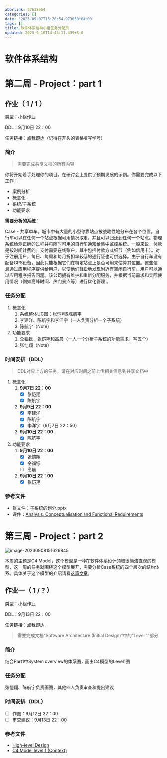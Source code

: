 ```yaml
---
abbrlink: 97b38e54
categories: []
date: '2023-09-07T15:20:54.973050+08:00'
tags: []
title: 软件体系结构小组任务分配页
updated: 2023-9-10T14:43:11.439+8:0
---
```

# 软件体系结构

# 第二周 - Project：part 1

## 作业（ 1 / 1 ）

类型：小组作业

DDL：9月10日 22：00

任务链接：[点我即达](https://docs.qq.com/doc/DQk5YR0JobUlQY1RU)（记得在开头的表格填写学号）

### 简介

> 需要完成共享文档的所有内容

你将开始着手处理你的项目。在研讨会上提供了预期发展的示例。你需要完成以下工作：

- 案例分析
- 概念化
- 系统/子系统
- 功能要求

**需要分析的系统：**

Case - 共享单车。城市中有大量的小型停靠站点被战略性地分布在各个位置。自行车可以在任何一个站点根据可用情况取走，并且可以归还到任何一个站点。物理系统检测正确的过程并将随时可用的自行车通知给集中监控系统。一般来说，付款是按时间计费的。支付需要在线账户，其中包括付款方式细节（例如信用卡）。对于注册用户，每日、每周和每月折扣率较低的通行证也可供选择。由于自行车没有配备GPS设备，因此只能根据它们在特定站点上是否可用来估算其位置。这些信息通过应用程序提供给用户，以便他们轻松地发现附近有空闲自行车。用户可以通过应用程序报告问题。该公司拥有维护和重新分配服务，并根据当前需求和实际使用情况（例如高峰时间、热门景点等）进行优化管理 。

### 任务分配

1. 概念化
   1. 系统整体UC图：张恺翔&陈航宇
   2. 李建洋、陈航宇和李洋宇（一人负责分析一个子系统）
   3. 陈航宇（Note）
2. 功能要求
   1. 仝锱铄、张恺翔和高晨（一人一个分析子系统的功能需求，写五个）
   2. 张恺翔（Note）

### 时间安排（DDL）

> DDL对应上方的任务，请在对应时间之前上传相关信息到共享文档中

1. 概念化
   1. **9月7日 22：00**
      - [X]  张恺翔
      - [X]  陈航宇
   2. **9月9日 22：00**
      - [X]  李建洋
      - [X]  陈航宇
      - [X]  李洋宇（9月7日 22：50）
   3. **9月10日 22：00**
      - [X]  陈航宇
2. 功能要求
   1. **9月10日 22：00**
      - [X]  张恺翔
      - [X]  仝锱铄
      - [ ]  高晨
   2. **9月10日 22：00**
      - [X]  张恺翔

### 参考文件

- 群文件：子系统的划分.pptx
- 课件：[Analysis, Conceptualisation and Functional Requirements](https://lms.cloudcampus.com.cn/courses/65/files/18306/download?wrap=1)

# 第三周 - Project：part 2

![image-20230908151626845](https://vip2.loli.io/2023/09/08/9gPNfsczMbKHiw4.png)

本周的主题是C4 Model，这个模型是一种在软件体系设计领域很简洁直观的模型，这一周的任务就围绕这个模型展开，需要分析Case系统的四个层次的结构体系。具体关于这个模型的介绍请看[这篇文章](https://blog.qianf.fun/archives/5b5c4441.html)。

## 作业一（ 1 / ? ）

类型：小组作业

DDL：9月13日 22：00

任务链接：[点我即达](https://docs.qq.com/doc/DQlJUWEpGblJnVUJm)

> 需要完成文档“Software Architecture (Initial Design)”中的“Level 1”部分

### 简介

结合Part1中System overview的体系图，画出C4模型的Level1图

### 任务分配

张恺翔、陈航宇负责画图，其他四人负责审查和提出建议

### 时间安排（DDL）

- [ ]  作图：9月12日 22：00
- [ ]  审查建议：9月13日 22：00

### 参考文件

- [High-level Design](https://lms.cloudcampus.com.cn/courses/65/files/18308/download?wrap=1)
- [C4 Model level 1 (Context)](https://lms.cloudcampus.com.cn/courses/65/files/18310/download?wrap=1)
